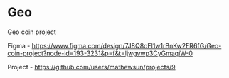 # Geo
Geo coin project

Figma - https://www.figma.com/design/7J8Q8oFl1w1rBnKw2ER6fG/Geo-coin-project?node-id=193-3231&p=f&t=ljwgvwp3CyGmaqiW-0

Project - https://github.com/users/mathewsun/projects/9
